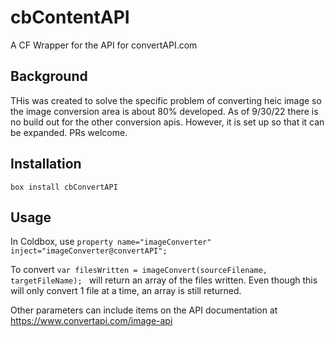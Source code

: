 # cbContentAPI
A CF Wrapper for the API for convertAPI.com

## Background
THis was created to solve the specific problem of converting heic image so the image conversion area is about 80% developed. As of 9/30/22 there is no build out for the other conversion apis. 
However, it is set up so that it can be expanded. PRs welcome.
## Installation
```box install cbConvertAPI```

## Usage
In Coldbox, use ```property name="imageConverter" inject="imageConverter@convertAPI";```

To convert ```var filesWritten = imageConvert(sourceFilename, targetFileName); ``` will return an array of the files written. Even though this will only convert 1 file at a time, an array is still returned.

Other parameters can include items on the API documentation at https://www.convertapi.com/image-api




